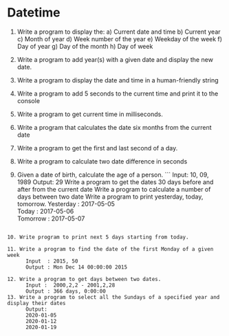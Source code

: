 # Datetime
1. Write a program to display the:
a) Current date and time
b) Current year
c) Month of year
d) Week number of the year
e) Weekday of the week
f) Day of year
g) Day of the month
h) Day of week

2. Write a program to add year(s) with a given date and display the new date.

3. Write a program to display the date and time in a human-friendly string

4. Write a program to add 5 seconds to the current time and print it to the console

5. Write a program to get current time in milliseconds.

6. Write a program that calculates the date six months from the current date

7. Write a program to get the first and last second of a day.

8. Write a program to calculate two date difference in seconds

9. Given a date of birth, calculate the age of a person.
       ``` Input: 10, 09, 1989
        Output: 29
        Write a program to get the dates 30 days before and after from the current date
        Write a program to calculate a number of days between two date
        Write a program to print yesterday, today, tomorrow.
        Yesterday :  2017-05-05                                                                                       
        Today :  2017-05-06                                                                                           
        Tomorrow :  2017-05-07 
```

10. Write program to print next 5 days starting from today.

11. Write a program to find the date of the first Monday of a given week
      Input  : 2015, 50
      Output : Mon Dec 14 00:00:00 2015

12. Write a program to get days between two dates.
      Input :  2000,2,2 - 2001,2,28
      Output : 366 days, 0:00:00
13. Write a program to select all the Sundays of a specified year and display their dates
      Output:
      2020-01-05                                                                                                    
      2020-01-12                                                                                                    
      2020-01-19
